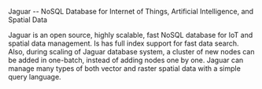 
Jaguar -- NoSQL Database for Internet of Things, Artificial Intelligence, and Spatial Data

Jaguar is an open source, highly scalable, fast NoSQL database for IoT and spatial data management.
Is has full index support for fast data search. Also, during scaling of Jaguar database system, 
a cluster of new nodes can be added in one-batch, instead of adding nodes one by one.
Jaguar can manage many types of both vector and raster spatial data with a simple query language.
